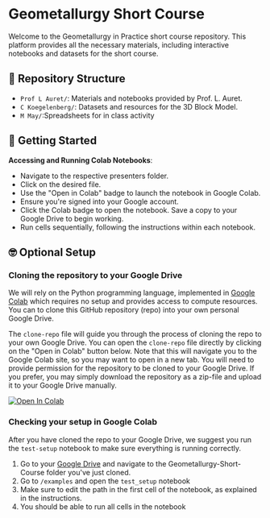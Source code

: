 # Geometallurgy Short Course

Welcome to the Geometallurgy in Practice short course repository. This platform provides all the necessary materials, including interactive notebooks and datasets for the short course.

## 📂 Repository Structure

- `Prof L Auret/`: Materials and notebooks provided by Prof. L. Auret.
- `C Koegelenberg/`: Datasets and resources for the 3D Block Model.
- `M May/`:Spreadsheets for in class activity

## 📘 Getting Started

**Accessing and Running Colab Notebooks**:
   - Navigate to the respective presenters folder.
   - Click on the desired file.
   - Use the "Open in Colab" badge to launch the notebook in Google Colab.
   - Ensure you're signed into your Google account.
   - Click the Colab badge to open the notebook. Save a copy to your Google Drive to begin working.
   - Run cells sequentially, following the instructions within each notebook.

## 🤓 Optional Setup

### Cloning the repository to your Google Drive
We will rely on the Python programming language, implemented in [Google Colab](https://colab.google/) which requires no setup and provides access to compute resources. You can to clone this GitHub repository (repo) into your own personal Google Drive.

The `clone-repo` file will guide you through the process of cloning the repo to your own Google Drive. You can open the `clone-repo` file directly by clicking on the "Open in Colab" button below. Note that this will navigate you to the Google Colab site, so you may want to open in a new tab. You will need to provide permission for the repository to be cloned to your Google Drive. If you prefer, you may simply download the repository as a zip-file and upload it to your Google Drive manually.

[![Open In Colab](https://colab.research.google.com/assets/colab-badge.svg)](https://colab.research.google.com/github/mtadie-collab/Geometallurgy-Short-Course/blob/main/clone-repo.ipynb)

### Checking your setup in Google Colab
After you have cloned the repo to your Google Drive, we suggest you run the `test-setup` notebook to make sure everything is running correctly. 
1. Go to your [Google Drive](https://drive.google.com/) and navigate to the Geometallurgy-Short-Course folder you've just cloned.
2. Go to `/examples` and open the `test_setup` notebook
3. Make sure to edit the path in the first cell of the notebook, as explained in the instructions.
4. You should be able to run all cells in the notebook



